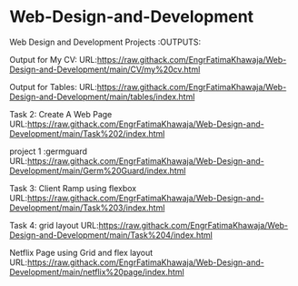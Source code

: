 # Web-Design-and-Development
Web Design and Development Projects
:OUTPUTS:

Output for My CV:
URL:https://raw.githack.com/EngrFatimaKhawaja/Web-Design-and-Development/main/CV/my%20cv.html

Output for Tables:
URL:https://raw.githack.com/EngrFatimaKhawaja/Web-Design-and-Development/main/tables/index.html

 Task 2: Create A Web Page
 URL:https://raw.githack.com/EngrFatimaKhawaja/Web-Design-and-Development/main/Task%202/index.html
 
 project 1 :germguard
 URL:https://raw.githack.com/EngrFatimaKhawaja/Web-Design-and-Development/main/Germ%20Guard/index.html

Task 3: Client Ramp using flexbox
URL:https://raw.githack.com/EngrFatimaKhawaja/Web-Design-and-Development/main/Task%203/index.html

 Task 4: grid layout
 URL:https://raw.githack.com/EngrFatimaKhawaja/Web-Design-and-Development/main/Task%204/index.html

 Netflix Page using Grid and flex layout
 URL:https://raw.githack.com/EngrFatimaKhawaja/Web-Design-and-Development/main/netflix%20page/index.html
